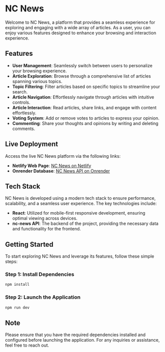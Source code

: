 # NC News

Welcome to NC News, a platform that provides a seamless experience for exploring and engaging with a wide array of articles. As a user, you can enjoy various features designed to enhance your browsing and interaction experience.

## Features

- **User Management**: Seamlessly switch between users to personalize your browsing experience.
- **Article Exploration**: Browse through a comprehensive list of articles spanning various topics.
- **Topic Filtering**: Filter articles based on specific topics to streamline your search.
- **Article Navigation**: Effortlessly navigate through articles with intuitive controls.
- **Article Interaction**: Read articles, share links, and engage with content effortlessly.
- **Voting System**: Add or remove votes to articles to express your opinion.
- **Commenting**: Share your thoughts and opinions by writing and deleting comments.

## Live Deployment

Access the live NC News platform via the following links:

- **Netlify Web Page**: [NC News on Netlify](https://main--nc-news-semih.netlify.app/)
- **Onrender Database**: [NC News API on Onrender](https://thenews-lhhv.onrender.com/api/)

## Tech Stack

NC News is developed using a modern tech stack to ensure performance, scalability, and a seamless user experience. The key technologies include:

- **React**: Utilized for mobile-first responsive development, ensuring optimal viewing across devices.
- **nc-news API**: The backend of the project, providing the necessary data and functionality for the frontend.

## Getting Started

To start exploring NC News and leverage its features, follow these simple steps:

### Step 1: Install Dependencies

```bash
npm install
```

### Step 2: Launch the Application

```bash
npm run dev
```

## Note

Please ensure that you have the required dependencies installed and configured before launching the application. For any inquiries or assistance, feel free to reach out.